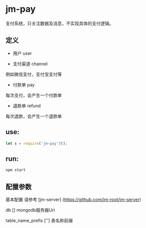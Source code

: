 # jm-pay

支付系统，只关注数据及消息，不实现具体的支付逻辑。

## 定义

- 用户 user

- 支付渠道 channel

例如微信支付，支付宝支付等

- 付款单 pay

每次支付，会产生一个付款单

- 退款单 refund

每次退款，会产生一个退款单

## use:

```javascript
let s = require('jm-pay')();
```

## run:

```javascript
npm start
```

## 配置参数

基本配置 请参考 [jm-server] (https://github.com/jm-root/jm-server)

db [] mongodb服务器Uri

table_name_prefix [''] 表名称前缀
